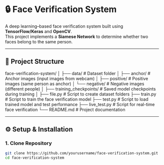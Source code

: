 # 🔒 Face Verification System

A deep learning–based face verification system built using **TensorFlow/Keras** and **OpenCV**.  
This project implements a **Siamese Network** to determine whether two faces belong to the same person.  

---

## 📂 Project Structure

face-verification-system/
│
├── data/                          # Dataset folder
│   ├── anchor/                    # Anchor images (input images from webcam)
│   ├── positive/                  # Positive images (same person as anchor)
│   └── negative/                  # Negative images (different people)
│
├── training_checkpoints/          # Saved model checkpoints during training
│
├── file.py                        # Script to create dataset folders
├── train.py                       # Script to train the face verification model
├── test.py                        # Script to load trained model and test performance
├── live_test.py                   # Script for real-time face verification
└── README.md                      # Project documentation



---

## ⚙️ Setup & Installation

### 1. Clone Repository
```bash
git clone https://github.com/yourusername/face-verification-system.git
cd face-verification-system

